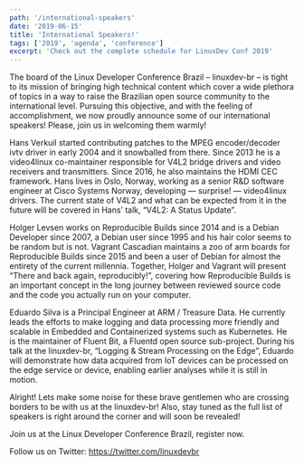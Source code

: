 ```yaml
---
path: '/international-speakers'
date: '2019-06-15'
title: 'International Speakers!'
tags: ['2019', 'agenda', 'conference']
excerpt: 'Check out the complete schedule for LinuxDev Conf 2019'
---
```


The board of the Linux Developer Conference Brazil – linuxdev-br – is tight to its mission of bringing high technical content which cover a wide plethora of topics in a way to raise the Brazilian open source community to the international level. Pursuing this objective, and with the feeling of accomplishment, we now proudly announce some of our international speakers! Please, join us in welcoming them warmly!

Hans Verkuil started contributing patches to the MPEG encoder/decoder ivtv driver in early 2004 and it snowballed from there. Since 2013 he is a video4linux co-maintainer responsible for V4L2 bridge drivers and video receivers and transmitters. Since 2016, he also maintains the HDMI CEC framework. Hans lives in Oslo, Norway, working as a senior R&D software engineer at Cisco Systems Norway, developing — surprise! — video4linux drivers. The current state of V4L2 and what can be expected from it in the future will be covered in Hans’ talk, “V4L2: A Status Update”.

Holger Levsen works on Reproducible Builds since 2014 and is a Debian Developer since 2007, a Debian user since 1995 and his hair color seems to be random but is not. Vagrant Cascadian maintains a zoo of arm boards for Reproducible Builds since 2015 and been a user of Debian for almost the entirety of the current millennia. Together, Holger and Vagrant will present “There and back again, reproducibly!”, covering how Reproducible Builds is an important concept in the long journey between reviewed source code and the code you actually run on your computer.

Eduardo Silva is a Principal Engineer at ARM / Treasure Data. He currently leads the efforts to make logging and data processing more friendly and scalable in Embedded and Containerized systems such as Kubernetes. He is the maintainer of Fluent Bit, a Fluentd open source sub-project. During his talk at the linuxdev-br, “Logging & Stream Processing on the Edge”, Eduardo will demonstrate how data acquired from IoT devices can be processed on the edge service or device, enabling earlier analyses while it is still in motion.

Alright! Lets make some noise for these brave gentlemen who are crossing borders to be with us at the linuxdev-br! Also, stay tuned as the full list of speakers is right around the corner and will soon be revealed!

Join us at the Linux Developer Conference Brazil, register now.

Follow us on Twitter: https://twitter.com/linuxdevbr
